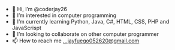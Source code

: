 - 👋 Hi, I’m @coderjay26
- 👀 I’m interested in computer programming
- 🌱 I’m currently learning Python, Java, C#, HTML, CSS, PHP and JavaScrispt
- 💞️ I’m looking to collaborate on other computer programmer
- 📫 How to reach me ...jayfuego052620@gmail.com

<!---
coderjay26/coderjay26 is a ✨ special ✨ repository because its `README.md` (this file) appears on your GitHub profile.
You can click the Preview link to take a look at your changes.
--->
